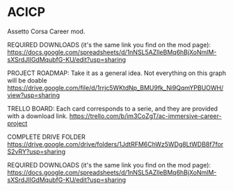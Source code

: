 # ACICP
Assetto Corsa Career mod.

REQUIRED DOWNLOADS (it's the same link you find on the mod page):
https://docs.google.com/spreadsheets/d/1nNSL5AZlleBMq6hBjXoNmlM-sXSrdJIIGdMqubfG-KU/edit?usp=sharing

PROJECT ROADMAP:
Take it as a general idea. Not everything on this graph will be doable
https://drive.google.com/file/d/1rrjc5WKtdNp_BMU9fk_Ni9QqmYPBUOWH/view?usp=sharing

TRELLO BOARD:
Each card corresponds to a serie, and they are provided with a download link.
https://trello.com/b/im3CoZgT/ac-immersive-career-project

COMPLETE DRIVE FOLDER
https://drive.google.com/drive/folders/1JdtRFM6ChWz5WDg8LtWDB8f7forS2vRY?usp=sharing 

REQUIRED DOWNLOADS (it's the same link you find on the mod page):
https://docs.google.com/spreadsheets/d/1nNSL5AZlleBMq6hBjXoNmlM-sXSrdJIIGdMqubfG-KU/edit?usp=sharing